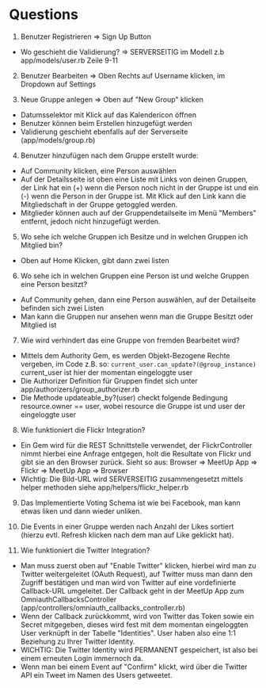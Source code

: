 Questions
=========

1. Benutzer Registrieren => Sign Up Button
  * Wo geschieht die Validierung? => SERVERSEITIG im Modell z.b app/models/user.rb Zeile 9-11

2. Benutzer Bearbeiten => Oben Rechts auf Username klicken, im Dropdown auf Settings

3. Neue Gruppe anlegen => Oben auf "New Group" klicken
  * Datumsselektor mit Klick auf das Kalendericon öffnen
  * Benutzer können beim Erstellen hinzugefügt werden
  * Validierung geschieht ebenfalls auf der Serverseite (app/models/group.rb)

4. Benutzer hinzufügen nach dem Gruppe erstellt wurde:
  * Auf Community klicken, eine Person auswählen
  * Auf der Detailsseite ist oben eine Liste mit Links von deinen Gruppen, der Link hat ein (+) wenn die Person
    noch nicht in der Gruppe ist und ein (-) wenn die Person in der Gruppe ist. Mit Klick auf den Link kann die
    Mitgliedschaft in der Gruppe getoggled werden.
  * Mitglieder können auch auf der Gruppendetailseite im Menü "Members" entfernt, jedoch nicht hinzugefügt werden.

5. Wo sehe ich welche Gruppen ich Besitze und in welchen Gruppen ich Mitglied bin?
  * Oben auf Home Klicken, gibt dann zwei listen

6. Wo sehe ich in welchen Gruppen eine Person ist und welche Gruppen eine Person besitzt?
  * Auf Community gehen, dann eine Person auswählen, auf der Detailseite befinden sich zwei Listen
  * Man kann die Gruppen nur ansehen wenn man die Gruppe Besitzt oder Mitglied ist

7. Wie wird verhindert das eine Gruppe von fremden Bearbeitet wird?
  * Mittels dem Authority Gem, es werden Objekt-Bezogene Rechte vergeben, im Code z.B. so:
    `current_user.can_update?(@group_instance)`
    current_user ist hier der momentan eingeloggte user
  * Die Authorizer Definition für Gruppen findet sich unter app/authorizers/group_authorizer.rb
  * Die Methode updateable_by?(user) checkt folgende Bedingung resource.owner == user, wobei resource 
    die Gruppe ist und user der eingeloggte user

8. Wie funktioniert die Flickr Integration?
  * Ein Gem wird für die REST Schnittstelle verwendet, der FlickrController nimmt hierbei eine Anfrage entgegen,
    holt die Resultate von Flickr und gibt sie an den Browser zurück.
    Sieht so aus: Browser => MeetUp App => Flickr => MeetUp App => Browser
  * Wichtig: Die Bild-URL wird SERVERSEITIG zusammengesetzt mittels helper methoden siehe app/helpers/flickr_helper.rb

9. Das Implementierte Voting Schema ist wie bei Facebook, man kann etwas liken und dann wieder unliken.

10. Die Events in einer Gruppe werden nach Anzahl der Likes sortiert (hierzu evtl. Refresh klicken nach dem man auf Like   geklickt hat).

11. Wie funktioniert die Twitter Integration?
  * Man muss zuerst oben auf "Enable Twitter" klicken, hierbei wird man zu Twitter weitergeleitet (OAuth Request), auf Twitter
    muss man dann den Zugriff bestätigen und man wird von Twitter auf eine vordefinierte Callback-URL umgeleitet. Der Callback geht in der MeetUp App zum OmniauthCallbacksController (app/controllers/omniauth_callbacks_controller.rb)
  * Wenn der Callback zurückkommt, wird von Twitter das Token sowie ein Secret mitgegeben, dieses wird fest mit dem momentan 
    eingeloggten User verknüpft in der Tabelle "Identities". User haben also eine 1:1 Beziehung zu Ihrer Twitter Identity.
  * WICHTIG: Die Twitter Identity wird PERMANENT gespeichert, ist also bei einem erneuten Login immernoch da.
  * Wenn man bei einem Event auf "Confirm" klickt, wird über die Twitter API ein Tweet im Namen des Users getweetet.


